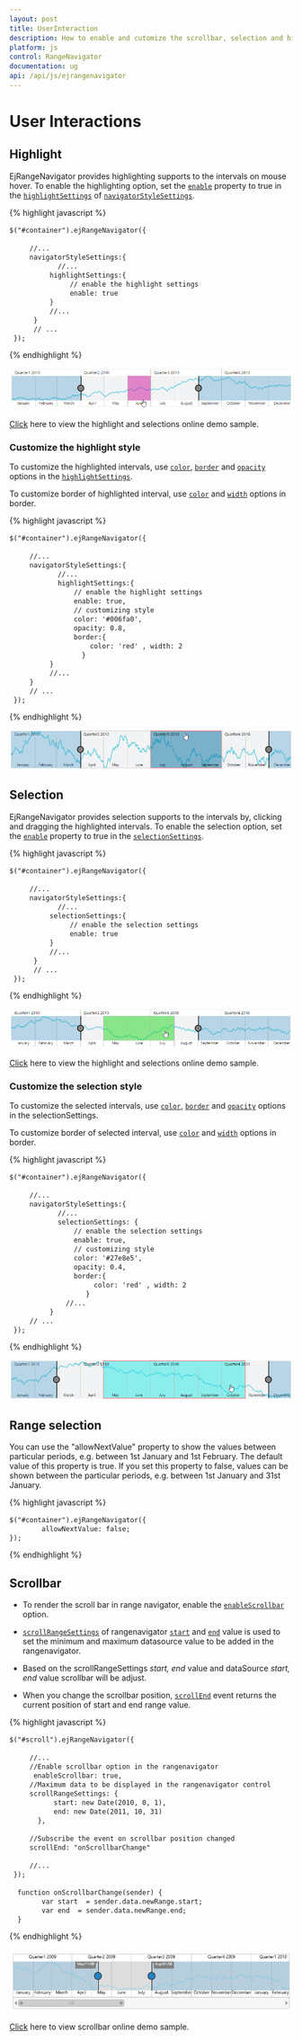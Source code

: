 ```yaml
---
layout: post
title: UserInteraction
description: How to enable and cutomize the scrollbar, selection and highlighting in Essential JavaScript RangeNavigator.
platform: js
control: RangeNavigator
documentation: ug
api: /api/js/ejrangenavigator
---
```


# User Interactions

## Highlight

EjRangeNavigator provides highlighting supports to the intervals on mouse hover. To enable the highlighting option, set the [`enable`](../api/ejrangenavigator#members:navigatorstylesettings-highlightsettings-enable) property to true in the [`highlightSettings`](../api/ejrangenavigator#members:navigatorstylesettings-highlightsettings) of [`navigatorStyleSettings`](../api/ejrangenavigator#members:navigatorstylesettings).

{% highlight javascript %}

    $("#container").ejRangeNavigator({   
     
         //...   
         navigatorStyleSettings:{
                //...        
              highlightSettings:{
                   // enable the highlight settings
                   enable: true                                
              }    
              //...
          }
          // ...             
     });

{% endhighlight %}


![](/js/RangeNavigator/User-Interactions_images/User-Interactions_img1.png) 


[Click](http://js.syncfusion.com/demos/web/#!/azure/rangenavigator/highlight) here to view the highlight and selections online demo sample.

### Customize the highlight style

To customize the highlighted intervals, use [`color`](../api/ejrangenavigator#members:navigatorstylesettings-highlightsettings-color), [`border`](../api/ejrangenavigator#members:navigatorstylesettings-highlightsettings-border) and [`opacity`](../api/ejrangenavigator#members:navigatorstylesettings-highlightsettings-opacity) options in the [`highlightSettings`](../api/ejrangenavigator#members:navigatorstylesettings-highlightsettings).

To customize border of highlighted interval, use [`color`](../api/ejrangenavigator#members:navigatorstylesettings-highlightsettings-border-color) and [`width`](../api/ejrangenavigator#members:navigatorstylesettings-highlightsettings-border-width) options in border.

{% highlight javascript %}

    $("#container").ejRangeNavigator({   
     
         //...   
         navigatorStyleSettings:{
                //...        
                highlightSettings:{
                    // enable the highlight settings
                    enable: true,         
                    // customizing style
                    color: '#006fa0',  
                    opacity: 0.8,     
                    border:{
                        color: 'red' , width: 2
                      }        
              }
              //...
         }
         // ...             
     });


{% endhighlight %}

![](/js/RangeNavigator/User-Interactions_images/User-Interactions_img2.png)


## Selection

EjRangeNavigator provides selection supports to the intervals by, clicking and dragging the highlighted intervals. To enable the selection option, set the [`enable`](../api/ejrangenavigator#members:navigatorstylesettings-selectionsettings-enable) property to true in the [`selectionSettings`](../api/ejrangenavigator#members:navigatorstylesettings-selectionsettings).

{% highlight javascript %}

    $("#container").ejRangeNavigator({   
     
         //...   
         navigatorStyleSettings:{
                //...        
              selectionSettings:{
                   // enable the selection settings
                   enable: true                                
              }    
              //...
          }
          // ...             
     });

{% endhighlight %}


![](/js/RangeNavigator/User-Interactions_images/User-Interactions_img3.png) 


[Click](http://js.syncfusion.com/demos/web/#!/azure/rangenavigator/highlight) here to view the highlight and selections online demo sample.

### Customize the selection style

To customize the selected intervals, use [`color`](../api/ejrangenavigator#members:navigatorstylesettings-selectionsettings-color), [`border`](../api/ejrangenavigator#members:navigatorstylesettings-selectionsettings-border) and [`opacity`](../api/ejrangenavigator#members:navigatorstylesettings-selectionsettings-opacity) options in the selectionSettings.

To customize border of selected interval, use [`color`](../api/ejrangenavigator#members:navigatorstylesettings-selectionsettings-border-color) and [`width`](../api/ejrangenavigator#members:navigatorstylesettings-selectionsettings-border-width) options in border.

{% highlight javascript %}

    $("#container").ejRangeNavigator({   
     
         //...   
         navigatorStyleSettings:{
                //...        
                selectionSettings: {
                    // enable the selection settings
                    enable: true,         
                    // customizing style
                    color: '#27e8e5',  
                    opacity: 0.4,     
                    border:{
                         color: 'red' , width: 2
                       }
                  //...
              }
         // ...             
     });


{% endhighlight %}

![](/js/RangeNavigator/User-Interactions_images/User-Interactions_img4.png)


## Range selection

You can use the "allowNextValue" property to show the values between particular periods, e.g. between 1st January and 1st February. The default value of this property is true. If you set this property to false, values can be shown between the particular periods, e.g. between 1st January and 31st January.

{% highlight javascript %}
 
    $("#container").ejRangeNavigator({
            allowNextValue: false;
    });

 {% endhighlight %}


## Scrollbar

* To render the scroll bar in range navigator, enable the [`enableScrollbar`](../api/ejrangenavigator#members:enablescrollbar) option.
 
* [`scrollRangeSettings`](../api/ejrangenavigator#members:scrollrangesettings) of  rangenavigator [`start`](../api/ejrangenavigator#members:scrollrangesettings-start) and [`end`](../api/ejrangenavigator#members:scrollrangesettings-end) value is used to set the minimum and maximum datasource value to be added in the rangenavigator.
 
* Based on the scrollRangeSettings *start, end* value and dataSource *start, end* value scrollbar will be adjust.

* When you change the scrollbar position, [`scrollEnd`](../api/ejrangenavigator#events:scrollend) event returns the current position of start and end range value.

{% highlight javascript %}

    $("#scroll").ejRangeNavigator({
          
         //...
         //Enable scrollbar option in the rangenavigator
          enableScrollbar: true,
         //Maximum data to be displayed in the rangenavigator control
         scrollRangeSettings: {
               start: new Date(2010, 0, 1),
               end: new Date(2011, 10, 31)
           },
           
         //Subscribe the event on scrollbar position changed           
         scrollEnd: "onScrollbarChange"
         
         //...
     });

      function onScrollbarChange(sender) {
            var start  = sender.data.newRange.start;
            var end  = sender.data.newRange.end;
      }

{% endhighlight %}

![](/js/RangeNavigator/User-Interactions_images/User-Interactions_img5.png)



[Click](http://js.syncfusion.com/demos/web/#!/azure/rangenavigator/scrollbar) here to view scrollbar online demo sample.